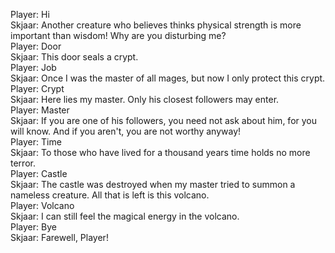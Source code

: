 Player: Hi  
Skjaar: Another creature who believes thinks physical strength is more important than wisdom! Why are you disturbing me?  
Player: Door  
Skjaar: This door seals a crypt.  
Player: Job  
Skjaar: Once I was the master of all mages, but now I only protect this crypt.  
Player: Crypt  
Skjaar: Here lies my master. Only his closest followers may enter.  
Player: Master  
Skjaar: If you are one of his followers, you need not ask about him, for you will know. And if you aren't, you are not worthy anyway!  
Player: Time  
Skjaar: To those who have lived for a thousand years time holds no more terror.  
Player: Castle  
Skjaar: The castle was destroyed when my master tried to summon a nameless creature. All that is left is this volcano.  
Player: Volcano  
Skjaar: I can still feel the magical energy in the volcano.  
Player: Bye  
Skjaar: Farewell, Player!  
